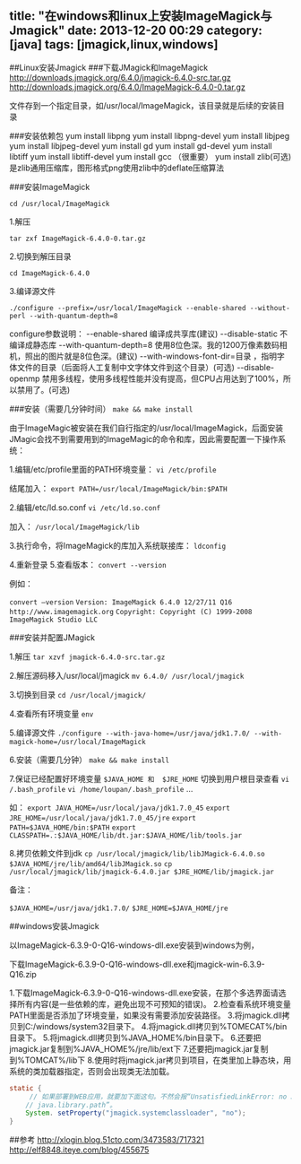 title: "在windows和linux上安装ImageMagick与Jmagick"
date: 2013-12-20 00:29
category: [java]
tags: [jmagick,linux,windows]
---

##Linux安装Jmagick
###下载JMagick和ImageMagick
http://downloads.jmagick.org/6.4.0/jmagick-6.4.0-src.tar.gz  
http://downloads.jmagick.org/6.4.0/ImageMagick-6.4.0-0.tar.gz  

文件存到一个指定目录，如/usr/local/ImageMagick，该目录就是后续的安装目录

###安装依赖包
yum install libpng 
yum install libpng-devel 
yum install libjpeg 
yum install libjpeg-devel 
yum install gd 
yum install gd-devel 
yum install libtiff 
yum install libtiff-devel 
yum install gcc （很重要）
yum install zlib(可选)
是zlib通用压缩库，图形格式png使用zlib中的deflate压缩算法


###安装ImageMagick

`cd /usr/local/ImageMagick`
 
1.解压

`tar zxf ImageMagick-6.4.0-0.tar.gz `

2.切换到解压目录

`cd ImageMagick-6.4.0`

3.编译源文件

`./configure --prefix=/usr/local/ImageMagick --enable-shared --without-perl --with-quantum-depth=8`

configure参数说明：
--enable-shared 编译成共享库(建议)
--disable-static 不编译成静态库
--with-quantum-depth=8 使用8位色深。我的1200万像素数码相机，照出的图片就是8位色深。(建议)
--with-windows-font-dir=目录 ，指明字体文件的目录（后面将人工复制中文字体文件到这个目录）(可选)
--disable-openmp 禁用多线程，使用多线程性能并没有提高，但CPU占用达到了100%，所以禁用了。(可选)


###安装（需要几分钟时间）
`make && make install`

 
由于ImageMagic被安装在我们自行指定的/usr/local/ImageMagick，后面安装JMagic会找不到需要用到的ImageMagic的命令和库，因此需要配置一下操作系统： 


1.编辑/etc/profile里面的PATH环境变量：
`vi /etc/profile`

结尾加入：
`export PATH=/usr/local/ImageMagick/bin:$PATH `

2.编辑/etc/ld.so.conf
`vi /etc/ld.so.conf`

加入：
`/usr/local/ImageMagick/lib `

3.执行命令，将ImageMagick的库加入系统联接库：
`ldconfig `

4.重新登录
5.查看版本：
`convert --version`

 
例如：

`convert —version`
`Version: ImageMagick 6.4.0 12/27/11 Q16 http://www.imagemagick.org`
`Copyright: Copyright (C) 1999-2008 ImageMagick Studio LLC`


###安装并配置JMagick


1.解压
`tar xzvf jmagick-6.4.0-src.tar.gz `

2.解压源码移入/usr/local/jmagick
`mv 6.4.0/ /usr/local/jmagick`

3.切换到目录
`cd /usr/local/jmagick/`

4.查看所有环境变量
`env`

5.编译源文件
`./configure --with-java-home=/usr/java/jdk1.7.0/ --with-magick-home=/usr/local/ImageMagick`

6.安装（需要几分钟）
`make && make install`

7.保证已经配置好环境变量
`$JAVA_HOME 和  $JRE_HOME`
切换到用户根目录查看
`vi /.bash_profile`
`vi /home/loupan/.bash_profile`
...

如：
`export JAVA_HOME=/usr/local/java/jdk1.7.0_45`
`export JRE_HOME=/usr/local/java/jdk1.7.0_45/jre`
`export PATH=$JAVA_HOME/bin:$PATH`
`export CLASSPATH=.:$JAVA_HOME/lib/dt.jar:$JAVA_HOME/lib/tools.jar `


8.拷贝依赖文件到jdk
`cp /usr/local/jmagick/lib/libJMagick-6.4.0.so $JAVA_HOME/jre/lib/amd64/libJMagick.so`
`cp /usr/local/jmagick/lib/jmagick-6.4.0.jar $JRE_HOME/lib/jmagick.jar`


备注：

`$JAVA_HOME=/usr/java/jdk1.7.0/`
`$JRE_HOME=$JAVA_HOME/jre`

##windows安装Jmagick 

以ImageMagick-6.3.9-0-Q16-windows-dll.exe安装到windows为例，

下载ImageMagick-6.3.9-0-Q16-windows-dll.exe和jmagick-win-6.3.9-Q16.zip

1.下载ImageMagick-6.3.9-0-Q16-windows-dll.exe安装，在那个多选界面请选择所有内容(是一些依赖的库，避免出现不可预知的错误)。
2.检查看系统环境变量PATH里面是否添加了环境变量，如果没有需要添加安装路径。
3.将jmagick.dll拷贝到C:/windows/system32目录下。
4.将jmagick.dll拷贝到%TOMECAT%/bin目录下。
5.将jmagick.dll拷贝到%JAVA_HOME%/bin目录下。
6.还要把jmagick.jar复制到%JAVA_HOME%/jre/lib/ext下
7.还要把jmagick.jar复制到%TOMCAT%/lib下
8.使用时将jmagick.jar拷贝到项目，在类里加上静态块，用系统的类加载器指定，否则会出现类无法加载。

```java
static {
     // 如果部署到WEB应用，就要加下面这句。不然会报“UnsatisfiedLinkError: no JMagick in
    // java.library.path”。
    System. setProperty("jmagick.systemclassloader", "no");
}
```
 
##参考
http://xlogin.blog.51cto.com/3473583/717321
http://elf8848.iteye.com/blog/455675